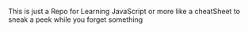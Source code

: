 This is just a Repo for Learning JavaScript or more like a cheatSheet to sneak a peek while you forget something
